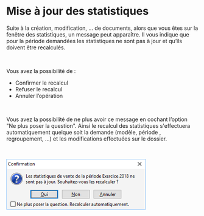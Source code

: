# Mise à jour des statistiques

Suite à la création, modification, … de documents, alors que vous êtes 
 sur la fenêtre des statistiques, un message peut apparaître. Il vous indique 
 que pour la période demandées les statistiques ne sont pas à jour et qu’ils 
 doivent être recalculés.


 


Vous avez la possibilité de :


* Confirmer 
 le recalcul
* Refuser 
 le recalcul
* Annuler 
 l’opération


 


Vous avez la possibilité de ne plus avoir ce message en cochant l’option 
 "Ne plus poser la question". Ainsi le recalcul des statistiques 
 s'effectuera automatiquement quelque soit la demande (modèle, période 
 , regroupement, …) et les modifications effectuées sur le dossier.


 


![](../assets/images/1/ConfirmationRecalcul.png)


